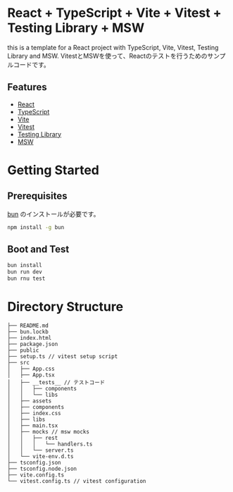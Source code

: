 # React + TypeScript + Vite + Vitest + Testing Library + MSW

this is a template for a React project with TypeScript, Vite, Vitest, Testing Library and MSW.
VitestとMSWを使って、Reactのテストを行うためのサンプルコードです。

## Features

- [React](https://reactjs.org/)
- [TypeScript](https://www.typescriptlang.org/)
- [Vite](https://vitejs.dev/)
- [Vitest](https://vitest.dev/)
- [Testing Library](https://testing-library.com/)
- [MSW](https://mswjs.io/)


# Getting Started

## Prerequisites

[bun](https://bun.sh/docs/installation) のインストールが必要です。

```bash
npm install -g bun
```

## Boot and Test

```bash
bun install
bun run dev
bun rnu test
```


# Directory Structure

```
├── README.md
├── bun.lockb
├── index.html
├── package.json
├── public
├── setup.ts // vitest setup script
├── src
│   ├── App.css
│   ├── App.tsx
│   ├── __tests__ // テストコード
│   │   ├── components
│   │   └── libs
│   ├── assets
│   ├── components
│   ├── index.css
│   ├── libs
│   ├── main.tsx
│   ├── mocks // msw mocks
│   │   ├── rest
│   │   │   └── handlers.ts
│   │   └── server.ts
│   └── vite-env.d.ts
├── tsconfig.json
├── tsconfig.node.json
├── vite.config.ts
└── vitest.config.ts // vitest configuration
```

